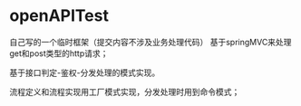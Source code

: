 # openAPITest
自己写的一个临时框架（提交内容不涉及业务处理代码）
基于springMVC来处理get和post类型的http请求；

基于接口判定-鉴权-分发处理的模式实现。

流程定义和流程实现用工厂模式实现，分发处理时用到命令模式；
